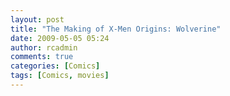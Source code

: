 ```yaml
---
layout: post
title: "The Making of X-Men Origins: Wolverine"
date: 2009-05-05 05:24
author: rcadmin
comments: true
categories: [Comics]
tags: [Comics, movies]
---
```

<a href="http://bitsmack.com/comics/2009/05/05/the-making-of-x-men-origins-wolverine/"><img src="http://dl.bitsmack.com/uploads/2009/05/20090505.jpg" alt="" title="let me think, you have to shoot a wolverine man with silver bullets right?" class="alignnone size-full wp-image-1627" /></a>
